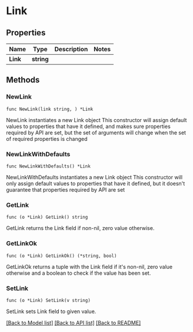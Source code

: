 # Link

## Properties

Name | Type | Description | Notes
------------ | ------------- | ------------- | -------------
**Link** | **string** |  | 

## Methods

### NewLink

`func NewLink(link string, ) *Link`

NewLink instantiates a new Link object
This constructor will assign default values to properties that have it defined,
and makes sure properties required by API are set, but the set of arguments
will change when the set of required properties is changed

### NewLinkWithDefaults

`func NewLinkWithDefaults() *Link`

NewLinkWithDefaults instantiates a new Link object
This constructor will only assign default values to properties that have it defined,
but it doesn't guarantee that properties required by API are set

### GetLink

`func (o *Link) GetLink() string`

GetLink returns the Link field if non-nil, zero value otherwise.

### GetLinkOk

`func (o *Link) GetLinkOk() (*string, bool)`

GetLinkOk returns a tuple with the Link field if it's non-nil, zero value otherwise
and a boolean to check if the value has been set.

### SetLink

`func (o *Link) SetLink(v string)`

SetLink sets Link field to given value.



[[Back to Model list]](../README.md#documentation-for-models) [[Back to API list]](../README.md#documentation-for-api-endpoints) [[Back to README]](../README.md)


